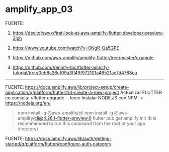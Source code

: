 # amplify_app_03

FUENTE:

1) https://dev.to/swyx/first-look-at-aws-amplify-flutter-developer-preview-2jbh
2) https://www.youtube.com/watch?v=0NgR-Qa5GPE
3) https://github.com/aws-amplify/amplify-flutter/tree/master/example

4) https://github.com/Vennify-Inc/flutter-amplify-tutorial/tree/0eb6a26cf09a3ff49f972101a46521ac7d4788ea
_________________________________________________________________________________________

FUENTE: https://docs.amplify.aws/lib/project-setup/create-application/q/platform/flutter#n1-create-a-new-project
Actualizar FLUTTER en consola: >flutter upgrade --force
Instalar NODE.JS con NPM -> https://nodejs.org/en/
>npm install -g @aws-amplify/cli
>npm install -g @aws-amplify/cli@4.26.1-flutter-preview.0
>flutter pub get
>amplify init   (It is recommended to run this command from the root of your app directory)

FUENTE: https://docs.amplify.aws/lib/auth/getting-started/q/platform/flutter#configure-auth-category
